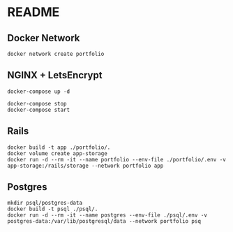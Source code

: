 # README

## Docker Network
```shell
docker network create portfolio
```

## NGINX + LetsEncrypt
```shell
docker-compose up -d

docker-compose stop
docker-compose start
```

## Rails
```shell
docker build -t app ./portfolio/.
docker volume create app-storage
docker run -d --rm -it --name portfolio --env-file ./portfolio/.env -v app-storage:/rails/storage --network portfolio app
```

## Postgres
```shell
mkdir psql/postgres-data
docker build -t psql ./psql/.
docker run -d --rm -it --name postgres --env-file ./psql/.env -v postgres-data:/var/lib/postgresql/data --network portfolio psq
```